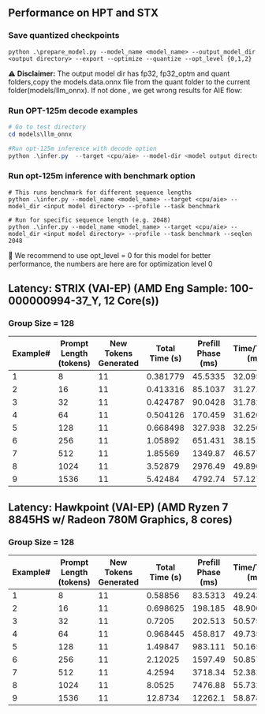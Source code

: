 ﻿## Performance on HPT and STX

### Save quantized checkpoints
```
python .\prepare_model.py --model_name <model_name> --output_model_dir <output directory> --export --optimize --quantize --opt_level {0,1,2}
```
⚠️ **Disclaimer:** The output model dir has fp32, fp32_optm and quant folders,copy the models.data.onnx file from the quant folder to the current folder(models/llm_onnx). If not done , we get wrong results for AIE flow:

### Run OPT-125m decode examples
```powershell
# Go to test directory
cd models\llm_onnx

#Run opt-125m inference with decode option
python .\infer.py  --target <cpu/aie> --model-dir <model output directory> --profile --task decode
```

### Run opt-125m inference with benchmark option
```
# This runs benchmark for different sequence lengths
python .\infer.py --model_name <model_name> --target <cpu/aie> --model_dir <input model directory> --profile --task benchmark

# Run for specific sequence length (e.g. 2048)
python .\infer.py --model_name <model_name> --target <cpu/aie> --model_dir <input model directory> --profile --task benchmark --seqlen 2048
```
:pushpin: We recommend to use opt_level = 0 for this model for better performance, the numbers are here are for optimization level 0  

## Latency: STRIX (VAI-EP) (AMD Eng Sample: 100-000000994-37_Y, 12 Core(s))
### Group Size = 128

| Example# | Prompt Length (tokens) | New Tokens Generated | Total Time (s) | Prefill Phase (ms) | Time/Token (ms) | Tokens/Sec |
| -------- | ---------------------- | -------------------- | -------------- | ------------------ | --------------- | ---------- |
| 1        | 8                      | 11                   | 0.381779       | 45.5335            | 32.0956         | 31.157     |
| 2        | 16                     | 11                   | 0.413316       | 85.1037            | 31.2718         | 31.9777    |
| 3        | 32                     | 11                   | 0.424787       | 90.0428            | 31.7825         | 31.4638    |
| 4        | 64                     | 11                   | 0.504126       | 170.459            | 31.6204         | 31.6251    |
| 5        | 128                    | 11                   | 0.668498       | 327.938            | 32.2505         | 31.0073    |
| 6        | 256                    | 11                   | 1.05892        | 651.431            | 38.1514         | 26.2114    |
| 7        | 512                    | 11                   | 1.85569        | 1349.87            | 46.5773         | 21.4697    |
| 8        | 1024                   | 11                   | 3.52879        | 2976.49            | 49.8903         | 20.044     |
| 9        | 1536                   | 11                   | 5.42484        | 4792.74            | 57.127          | 17.5048    |

## Latency: Hawkpoint (VAI-EP) (AMD Ryzen 7 8845HS w/ Radeon 780M Graphics, 8 cores)
### Group Size = 128

| Example# | Prompt Length (tokens) | New Tokens Generated | Total Time (s) | Prefill Phase (ms) | Time/Token (ms) | Tokens/Sec |
| -------- | ---------------------- | -------------------- | -------------- | ------------------ | --------------- | ---------- |
| 1        | 8                      | 11                   | 0.58856        | 83.5313            | 49.2435         | 20.3072    |
| 2        | 16                     | 11                   | 0.698625       | 198.185            | 48.9002         | 20.4498    |
| 3        | 32                     | 11                   | 0.7205         | 202.513            | 50.5756         | 19.7724    |
| 4        | 64                     | 11                   | 0.968445       | 458.817            | 49.7356         | 20.1063    |
| 5        | 128                    | 11                   | 1.49847        | 983.111            | 50.1653         | 19.9341    |
| 6        | 256                    | 11                   | 2.12025        | 1597.49            | 50.857          | 19.663     |
| 7        | 512                    | 11                   | 4.2594         | 3718.34            | 52.3821         | 19.0905    |
| 8        | 1024                   | 11                   | 8.0525         | 7476.88            | 55.7328         | 17.9428    |
| 9        | 1536                   | 11                   | 12.8734        | 12262.1            | 58.8781         | 16.9843    |

